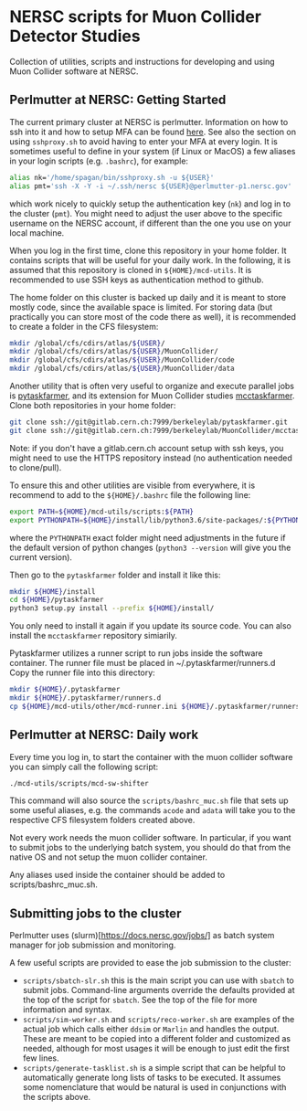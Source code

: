 # NERSC scripts for Muon Collider Detector Studies

Collection of utilities, scripts and instructions for developing and using Muon Collider software at NERSC.

## Perlmutter at NERSC: Getting Started
The current primary cluster at NERSC is perlmutter. Information on how to ssh into it and how to setup MFA can be found [here](https://docs.nersc.gov/systems/perlmutter/).
See also the section on using `sshproxy.sh` to avoid having to enter your MFA at every login.
It is sometimes useful to define in your system (if Linux or MacOS) a few aliases in your login scripts (e.g. `.bashrc`), for example:
```bash
alias nk='/home/spagan/bin/sshproxy.sh -u ${USER}'
alias pmt='ssh -X -Y -i ~/.ssh/nersc ${USER}@perlmutter-p1.nersc.gov'
```
which work nicely to quickly setup the authentication key (`nk`) and log in to the cluster (`pmt`). You might need to adjust the user above to the specific username on the NERSC account, if different than the one you use on your local machine.

When you log in the first time, clone this repository in your home folder. It contains scripts that will be useful for your daily work.
In the following, it is assumed that this repository is cloned in `${HOME}/mcd-utils`.
It is recommended to use SSH keys as authentication method to github.

The home folder on this cluster is backed up daily and it is meant to store mostly code, since the available space is limited.
For storing data (but practically you can store most of the code there as well), it is recommended to create a folder in the CFS filesystem:
```bash
mkdir /global/cfs/cdirs/atlas/${USER}/
mkdir /global/cfs/cdirs/atlas/${USER}/MuonCollider/
mkdir /global/cfs/cdirs/atlas/${USER}/MuonCollider/code
mkdir /global/cfs/cdirs/atlas/${USER}/MuonCollider/data
```

Another utility that is often very useful to organize and execute parallel jobs is [pytaskfarmer](https://gitlab.cern.ch/berkeleylab/pytaskfarmer), and its extension for Muon Collider studies [mcctaskfarmer](https://gitlab.cern.ch/berkeleylab/MuonCollider/mcctaskfarmer). Clone both repositories in your home folder:
```bash
git clone ssh://git@gitlab.cern.ch:7999/berkeleylab/pytaskfarmer.git
git clone ssh://git@gitlab.cern.ch:7999/berkeleylab/MuonCollider/mcctaskfarmer.git
```
Note: if you don't have a gitlab.cern.ch account setup with ssh keys, you might need to use the HTTPS repository instead (no authentication needed to clone/pull).

To ensure this and other utilities are visible from everywhere, it is recommend to add to the `${HOME}/.bashrc` file the following line:
```bash
export PATH=${HOME}/mcd-utils/scripts:${PATH}
export PYTHONPATH=${HOME}/install/lib/python3.6/site-packages/:${PYTHONPATH}
```
where the `PYTHONPATH` exact folder might need adjustments in the future if the default version of python changes (`python3 --version` will give you the current version).

Then go to the `pytaskfarmer` folder and install it like this:
```bash
mkdir ${HOME}/install
cd ${HOME}/pytaskfarmer
python3 setup.py install --prefix ${HOME}/install/
```
You only need to install it again if you update its source code. You can also install the `mcctaskfarmer` repository simiarily.

Pytaskfarmer utilizes a runner script to run jobs inside the software container. The runner file must be placed in ~/.pytaskfarmer/runners.d 
Copy the runner file into this directory:
```bash
mkdir ${HOME}/.pytaskfarmer
mkdir ${HOME}/.pytaskfarmer/runners.d
cp ${HOME}/mcd-utils/other/mcd-runner.ini ${HOME}/.pytaskfarmer/runners.d
```

## Perlmutter at NERSC: Daily work

Every time you log in, to start the container with the muon collider software you can simply call the following script:
```bash
./mcd-utils/scripts/mcd-sw-shifter
```
This command will also source the `scripts/bashrc_muc.sh` file that sets up some useful aliases, e.g. the commands `acode` and `adata` will take you to the respective CFS filesystem folders created above.

Not every work needs the muon collider software. In particular, if you want to submit jobs to the underlying batch system, you should do that from the native OS and not setup the muon collider container.

Any aliases used inside the container should be added to scripts/bashrc_muc.sh.

## Submitting jobs to the cluster
Perlmutter uses (slurm)[https://docs.nersc.gov/jobs/] as batch system manager for job submission and monitoring.

A few useful scripts are provided to ease the job submission to the cluster:
* `scripts/sbatch-slr.sh` this is the main script you can use with `sbatch` to submit jobs. Command-line arguments override the defaults provided at the top of the script for `sbatch`. See the top of the file for more information and syntax.
* `scripts/sim-worker.sh` and `scripts/reco-worker.sh` are examples of the actual job which calls either `ddsim` or `Marlin` and handles the output. These are meant to be copied into a different folder and customized as needed, although for most usages it will be enough to just edit the first few lines.
* `scripts/generate-tasklist.sh` is a simple script that can be helpful to automatically generate long lists of tasks to be executed. It assumes some nomenclature that would be natural is used in conjunctions with the scripts above.


